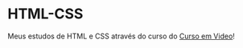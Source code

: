# HTML-CSS
 Meus estudos de HTML e CSS através do curso do <a href="https://www.cursoemvideo.com/curso/html5-css3-modulo1/" targer="_blank">Curso em Video</a>!
